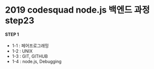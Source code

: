 # 2019 codesquad node.js 백엔드 과정 step23

#### STEP 1
- 1-1 : 페어프로그래밍
- 1-2 : UNIX
- 1-3 : GIT, GITHUB
- 1-4 : node.js, Debugging
